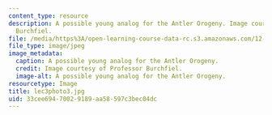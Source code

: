 ```yaml
---
content_type: resource
description: A possible young analog for the Antler Orogeny. Image courtesy of Professor
  Burchfiel.
file: /media/https%3A/open-learning-course-data-rc.s3.amazonaws.com/12-114-field-geology-i-fall-2005/33cee69470029189aa58597c3bec04dc_lec3photo3.jpg
file_type: image/jpeg
image_metadata:
  caption: A possible young analog for the Antler Orogeny.
  credit: Image courtesy of Professor Burchfiel.
  image-alt: A possible young analog for the Antler Orogeny.
resourcetype: Image
title: lec3photo3.jpg
uid: 33cee694-7002-9189-aa58-597c3bec04dc
---
```

